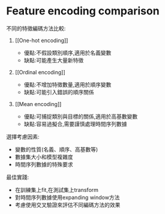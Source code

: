 ---
---

# Feature encoding comparison

不同的特徵編碼方法比較:

1. [[One-hot encoding]]
   - 優點:不假設類別順序,適用於名義變數
   - 缺點:可能產生大量新特徵

2. [[Ordinal encoding]]
   - 優點:不增加特徵數量,適用於順序變數
   - 缺點:可能引入錯誤的順序關係

3. [[Mean encoding]]
   - 優點:可捕捉類別與目標的關係,適用於高基數變數
   - 缺點:容易過擬合,需要謹慎處理時間序列數據

選擇考慮因素:
- 變數的性質(名義、順序、高基數等)
- 數據集大小和模型複雜度
- 時間序列數據的特殊要求

最佳實踐:
- 在訓練集上fit,在測試集上transform
- 對時間序列數據使用expanding window方法
- 考慮使用交叉驗證來評估不同編碼方法的效果

